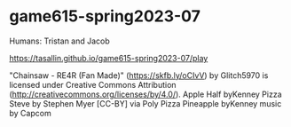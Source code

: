 # game615-spring2023-07

Humans: Tristan and Jacob

https://tasallin.github.io/game615-spring2023-07/play

"Chainsaw - RE4R (Fan Made)" (https://skfb.ly/oCIvV) by Glitch5970 is licensed under Creative Commons Attribution (http://creativecommons.org/licenses/by/4.0/).
Apple Half byKenney
Pizza Steve by Stephen Myer [CC-BY] via Poly Pizza
Pineapple byKenney
music by Capcom